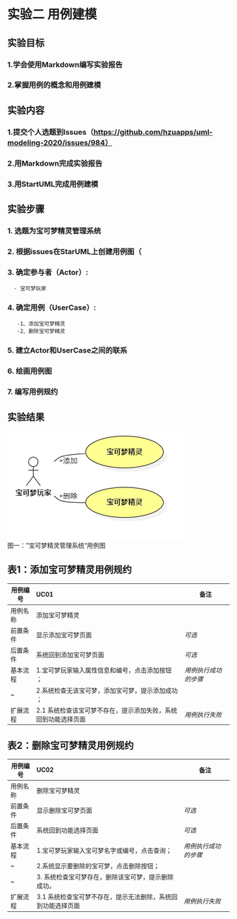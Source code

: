 # 实验二 用例建模

## 实验目标
  ### 1.学会使用Markdown编写实验报告  
  ### 2.掌握用例的概念和用例建模
  
## 实验内容
  ### 1.提交个人选题到Issues（https://github.com/hzuapps/uml-modeling-2020/issues/984）  
  ### 2.用Markdown完成实验报告  
  ### 3.用StartUML完成用例建模
## 实验步骤  
 ### 1. 选题为宝可梦精灵管理系统 
 ### 2. 根据issues在StarUML上创建用例图（
 ### 3. 确定参与者（Actor）:  
      - 宝可梦玩家
 ### 4. 确定用例（UserCase）:   
       -1、添加宝可梦精灵
       -2、删除宝可梦精灵
 ### 5. 建立Actor和UserCase之间的联系
 ### 6. 绘画用例图
 ### 7. 编写用例规约
  
  ## 实验结果
  ![第一个UML图](./BaoKeUseCase.jpg)  
  图一：”宝可梦精灵管理系统“用例图
  
  
  ## 表1：添加宝可梦精灵用例规约  

用例编号  | UC01 | 备注  
-|:-|-  
用例名称  | 添加宝可梦精灵  |   
前置条件  |   显示添加宝可梦页面| *可选*   
后置条件  |   系统回到添加宝可梦页面 | *可选*   
基本流程  | 1.宝可梦玩家输入属性信息和编号，点击添加按钮 ；  |    *用例执行成功的步骤*
~| 2.系统检查无该宝可梦，添加宝可梦，提示添加成功 ；  |    
扩展流程  | 2.1 系统检查该宝可梦不存在，提示添加失败，系统回到功能选择页面 |*用例执行失败* 

## 表2：删除宝可梦精灵用例规约  

用例编号  | UC02 | 备注  
-|:-|-  
用例名称  | 删除宝可梦精灵 |   
前置条件  |   显示删除宝可梦页面| *可选*   
后置条件  |   系统回到功能选择页面 | *可选*   
基本流程  | 1.宝可梦玩家输入宝可梦名字或编号，点击查询；  |*用例执行成功的步骤*    
~| 2.系统显示要删除的宝可梦，点击删除按钮；  |   
~| 3. 系统检查宝可梦存在，删除该宝可梦，提示删除成功。|     
扩展流程  | 3.1 系统检查宝可梦不存在，提示无法删除，系统回到功能选择页面 |*用例执行失败*    


